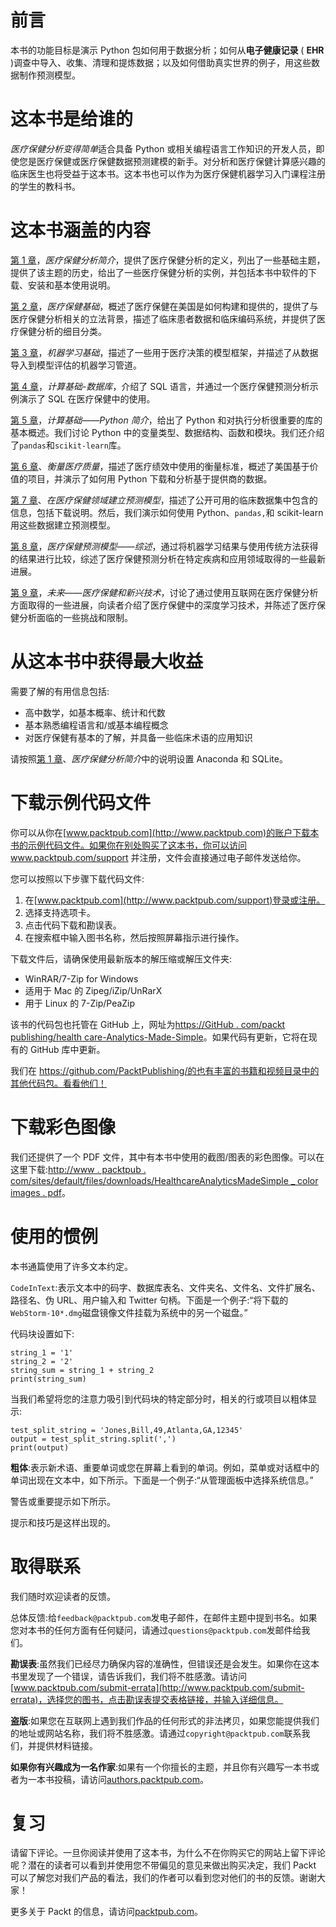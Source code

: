 <title>Preface</title>  

# 前言

本书的功能目标是演示 Python 包如何用于数据分析；如何从**电子健康记录** ( **EHR** )调查中导入、收集、清理和提炼数据；以及如何借助真实世界的例子，用这些数据制作预测模型。

<title>Who this book is for</title>  

# 这本书是给谁的

*医疗保健分析变得简单*适合具备 Python 或相关编程语言工作知识的开发人员，即使您是医疗保健或医疗保健数据预测建模的新手。对分析和医疗保健计算感兴趣的临床医生也将受益于这本书。这本书也可以作为为医疗保健机器学习入门课程注册的学生的教科书。

<title>What this book covers</title>  

# 这本书涵盖的内容

[第 1 章](b15b2b73-d2bb-410f-ab55-5f0f1e91730e.xhtml)，*医疗保健分析简介*，提供了医疗保健分析的定义，列出了一些基础主题，提供了该主题的历史，给出了一些医疗保健分析的实例，并包括本书中软件的下载、安装和基本使用说明。

[第 2 章](71c31b0a-fa9e-4b31-8b58-f563a815e338.xhtml)，*医疗保健基础*，概述了医疗保健在美国是如何构建和提供的，提供了与医疗保健分析相关的立法背景，描述了临床患者数据和临床编码系统，并提供了医疗保健分析的细目分类。

[第 3 章](46c83498-cb6e-45b4-ac39-6875a8d32400.xhtml)，*机器学习基础*，描述了一些用于医疗决策的模型框架，并描述了从数据导入到模型评估的机器学习管道。

[第 4 章](e1b89921-e75b-4b16-a567-8970a173db53.xhtml)，*计算基础-数据库*，介绍了 SQL 语言，并通过一个医疗保健预测分析示例演示了 SQL 在医疗保健中的使用。

[第 5 章](12ee77f2-0655-4dc5-abb1-2868d6fcc386.xhtml)，*计算基础——Python 简介*，给出了 Python 和对执行分析很重要的库的基本概述。我们讨论 Python 中的变量类型、数据结构、函数和模块。我们还介绍了`pandas`和`scikit-learn`库。

[第 6 章](023c1d7e-f3f0-42e6-a2be-64bd5ba4ab80.xhtml)、*衡量医疗质量*，描述了医疗绩效中使用的衡量标准，概述了美国基于价值的项目，并演示了如何用 Python 下载和分析基于提供商的数据。

[第 7 章](d029d858-9c6e-4bf0-b793-87cdc4395e86.xhtml)、*在医疗保健领域建立预测模型*，描述了公开可用的临床数据集中包含的信息，包括下载说明。然后，我们演示如何使用 Python、`pandas,`和 scikit-learn 用这些数据建立预测模型。

[第 8 章](769ebf9f-6174-4a9b-b4e0-44d9ebafd6f1.xhtml)，*医疗保健预测模型——综述*，通过将机器学习结果与使用传统方法获得的结果进行比较，综述了医疗保健预测分析在特定疾病和应用领域取得的一些最新进展。

[第 9 章](53942f7f-2736-402e-acd2-bd3b9aca7f39.xhtml)，*未来——医疗保健和新兴技术*，讨论了通过使用互联网在医疗保健分析方面取得的一些进展，向读者介绍了医疗保健中的深度学习技术，并陈述了医疗保健分析面临的一些挑战和限制。

<title>To get the most out of this book</title>  

# 从这本书中获得最大收益

需要了解的有用信息包括:

*   高中数学，如基本概率、统计和代数
*   基本熟悉编程语言和/或基本编程概念
*   对医疗保健有基本的了解，并具备一些临床术语的应用知识

请按照[第 1 章](b15b2b73-d2bb-410f-ab55-5f0f1e91730e.xhtml)、*医疗保健分析简介*中的说明设置 Anaconda 和 SQLite。

<title>Download the example code files</title>  

# 下载示例代码文件

你可以从你在[www.packtpub.com](http://www.packtpub.com)的账户下载本书的示例代码文件。如果你在别处购买了这本书，你可以访问 www.packtpub.com/support 并注册，文件会直接通过电子邮件发送给你。

您可以按照以下步骤下载代码文件:

1.  在[www.packtpub.com](http://www.packtpub.com/support)登录或注册。
2.  选择支持选项卡。
3.  点击代码下载和勘误表。
4.  在搜索框中输入图书名称，然后按照屏幕指示进行操作。

下载文件后，请确保使用最新版本的解压缩或解压文件夹:

*   WinRAR/7-Zip for Windows
*   适用于 Mac 的 Zipeg/iZip/UnRarX
*   用于 Linux 的 7-Zip/PeaZip

该书的代码包也托管在 GitHub 上，网址为[https://GitHub . com/packt publishing/health care-Analytics-Made-Simple](https://github.com/PacktPublishing/Healthcare-Analytics-Made-Simple)。如果代码有更新，它将在现有的 GitHub 库中更新。

我们在 https://github.com/PacktPublishing/的也有丰富的书籍和视频目录中的其他代码包。看看他们！

<title>Download the color images</title>  

# 下载彩色图像

我们还提供了一个 PDF 文件，其中有本书中使用的截图/图表的彩色图像。可以在这里下载:[http://www . packtpub . com/sites/default/files/downloads/HealthcareAnalyticsMadeSimple _ color images . pdf](http://www.packtpub.com/sites/default/files/downloads/HealthcareAnalyticsMadeSimple_ColorImages.pdf)。

<title>Conventions used</title>  

# 使用的惯例

本书通篇使用了许多文本约定。

`CodeInText`:表示文本中的码字、数据库表名、文件夹名、文件名、文件扩展名、路径名、伪 URL、用户输入和 Twitter 句柄。下面是一个例子:“将下载的`WebStorm-10*.dmg`磁盘镜像文件挂载为系统中的另一个磁盘。”

代码块设置如下:

```
string_1 = '1'
string_2 = '2'
string_sum = string_1 + string_2
print(string_sum)
```

当我们希望将您的注意力吸引到代码块的特定部分时，相关的行或项目以粗体显示:

```
test_split_string = 'Jones,Bill,49,Atlanta,GA,12345'
output = test_split_string.split(',')
print(output)
```

**粗体**:表示新术语、重要单词或您在屏幕上看到的单词。例如，菜单或对话框中的单词出现在文本中，如下所示。下面是一个例子:“从管理面板中选择系统信息。”

警告或重要提示如下所示。

提示和技巧是这样出现的。

<title>Get in touch</title>  

# 取得联系

我们随时欢迎读者的反馈。

总体反馈:给`feedback@packtpub.com`发电子邮件，在邮件主题中提到书名。如果您对本书的任何方面有任何疑问，请通过`questions@packtpub.com`发邮件给我们。

**勘误表**:虽然我们已经尽力确保内容的准确性，但错误还是会发生。如果你在这本书里发现了一个错误，请告诉我们，我们将不胜感激。请访问[www.packtpub.com/submit-errata](http://www.packtpub.com/submit-errata)，选择您的图书，点击勘误表提交表格链接，并输入详细信息。

**盗版**:如果您在互联网上遇到我们作品的任何形式的非法拷贝，如果您能提供我们的地址或网站名称，我们将不胜感激。请通过`copyright@packtpub.com`联系我们，并提供材料链接。

**如果你有兴趣成为一名作家**:如果有一个你擅长的主题，并且你有兴趣写一本书或者为一本书投稿，请访问[authors.packtpub.com](http://authors.packtpub.com/)。

<title>Reviews</title>  

# 复习

请留下评论。一旦你阅读并使用了这本书，为什么不在你购买它的网站上留下评论呢？潜在的读者可以看到并使用您不带偏见的意见来做出购买决定，我们 Packt 可以了解您对我们产品的看法，我们的作者可以看到您对他们的书的反馈。谢谢大家！

更多关于 Packt 的信息，请访问[packtpub.com](https://www.packtpub.com/)。